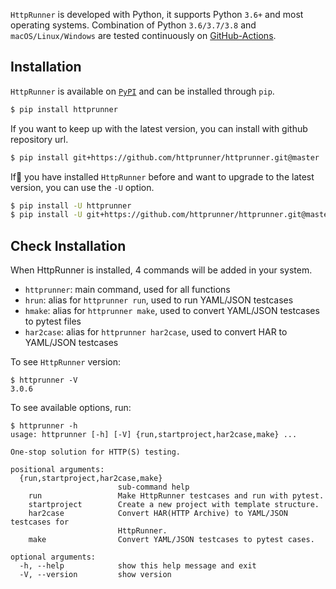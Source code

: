 
`HttpRunner` is developed with Python, it supports Python `3.6+` and most operating systems. Combination of Python `3.6/3.7/3.8` and `macOS/Linux/Windows` are tested continuously on [GitHub-Actions][github-actions].

## Installation

`HttpRunner` is available on [`PyPI`][PyPI] and can be installed through `pip`.

```bash
$ pip install httprunner
```

If you want to keep up with the latest version, you can install with github repository url.

```bash
$ pip install git+https://github.com/httprunner/httprunner.git@master
```

If you have installed `HttpRunner` before and want to upgrade to the latest version, you can use the `-U` option.

```bash
$ pip install -U httprunner
$ pip install -U git+https://github.com/httprunner/httprunner.git@master
```

## Check Installation

When HttpRunner is installed, 4 commands will be added in your system.

- `httprunner`: main command, used for all functions
- `hrun`: alias for `httprunner run`, used to run YAML/JSON testcases
- `hmake`: alias for `httprunner make`, used to convert YAML/JSON testcases to pytest files
- `har2case`: alias for `httprunner har2case`, used to convert HAR to YAML/JSON testcases

To see `HttpRunner` version:

```text
$ httprunner -V
3.0.6
```

To see available options, run:

```text
$ httprunner -h
usage: httprunner [-h] [-V] {run,startproject,har2case,make} ...

One-stop solution for HTTP(S) testing.

positional arguments:
  {run,startproject,har2case,make}
                        sub-command help
    run                 Make HttpRunner testcases and run with pytest.
    startproject        Create a new project with template structure.
    har2case            Convert HAR(HTTP Archive) to YAML/JSON testcases for
                        HttpRunner.
    make                Convert YAML/JSON testcases to pytest cases.

optional arguments:
  -h, --help            show this help message and exit
  -V, --version         show version
```

[PyPI]: https://pypi.python.org/pypi
[github-actions]: https://github.com/httprunner/httprunner/actions